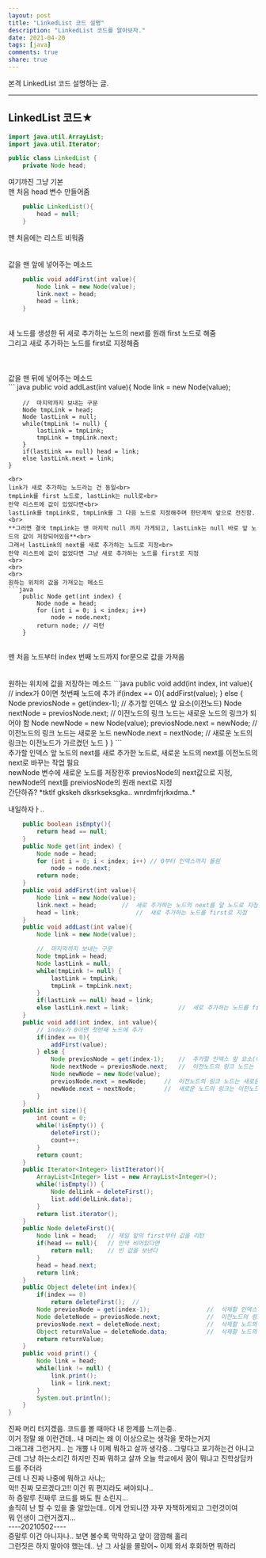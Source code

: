 ```yaml
---
layout: post
title: "LinkedList 코드 설명"
description: "LinkedList 코드를 알아보자."
date: 2021-04-20
tags: [java]
comments: true
share: true
---
```


본격 LinkedList 코드 설명하는 글.

---


## LinkedList 코드★

```java
import java.util.ArrayList;
import java.util.Iterator;

public class LinkedList {
	private Node head;

```
여기까진 그냥 기본<br>
맨 처음 head 변수 만들어줌 <br>

``` java
	public LinkedList(){
		head = null;
	}
``` 
맨 처음에는 리스트 비워줌
<br>
<br>
<br>
값을 맨 앞에 넣어주는 메소드
``` java
	public void addFirst(int value){
		Node link = new Node(value);
		link.next = head;
		head = link;
	}
```
<br>
새 노드를 생성한 뒤 새로 추가하는 노드의 next를 원래 first 노드로 해줌 <br>
그리고 새로 추가하는 노드를 first로 지정해줌<br>
<br>
<br>
<br>
값을 맨 뒤에 넣어주는 메소드
<br>
``` java
	public void addLast(int value){
		Node link = new Node(value);

		//	마지막까지 보내는 구문
		Node tmpLink = head;
		Node lastLink = null;
		while(tmpLink != null) {
			lastLink = tmpLink;
			tmpLink = tmpLink.next;
		}
		if(lastLink == null) head = link;
		else lastLink.next = link;
	}
```
<br>
link가 새로 추가하는 노드라는 건 동일<br>
tmpLink를 first 노드로, lastLink는 null로<br>
만약 리스트에 값이 있었다면<br>
lastLink를 tmpLink로, tmpLink를 그 다음 노드로 지정해주며 한단계씩 앞으로 전진함.<br>
**그러면 결국 tmpLink는 맨 마지막 null 까지 가게되고, lastLink는 null 바로 앞 노드의 값이 저장되어있음**<br>
그래서 lastLink의 next를 새로 추가하는 노드로 지정<br>
만약 리스트에 값이 없었다면 그냥 새로 추가하는 노드를 first로 지정
<br>
<br>
<br>
원하는 위치의 값을 가져오는 메소드
```java
	public Node get(int index) {
	    Node node = head;
	    for (int i = 0; i < index; i++)
	        node = node.next;
	    return node; // 리턴
	}
```
<br>
맨 처음 노드부터 index 번째 노드까지 for문으로 값을 가져옴
<br>
<br>
<br>
원하는 위치에 값을 저장하는 메소드
```java
	public void add(int index, int value){
		// index가 0이면 첫번째 노드에 추가
		if(index == 0){
			addFirst(value);
		} else {
			Node previosNode = get(index-1);	//	추가할 인덱스 앞 요소(이전노드)
			Node nextNode = previosNode.next;	//	이전노드의 링크 노드는 새로운 노드의 링크가 되어야 함
			Node newNode = new Node(value);
			previosNode.next = newNode;		//	이전노드의 링크 노드는 새로운 노드
			newNode.next = nextNode;		//	새로운 노드의 링크는 이전노드가 가르켰던 노드
		}
	}
```
<br>
추가할 인덱스 앞 노드의 next를 새로 추가한 노드로, 새로운 노드의 next를 이전노드의 next로 바꾸는 작업 필요<br>
newNode 변수에 새로운 노드를 저장한후 previosNode의 next값으로 지정, newNode의 next를 preiviosNode의 원래 next로 지정<br>
간단하쥬? *tktlf gkskeh dksrkseksgka.. wnrdmfrjrkxdma..*

내일하자ㅏ..
```java
	public boolean isEmpty(){
		return head == null;
	}
	public Node get(int index) {
	    Node node = head;
	    for (int i = 0; i < index; i++) // 0부터 인덱스까지 돌림
	        node = node.next; 
	    return node;
	}
	public void addFirst(int value){
		Node link = new Node(value);
		link.next = head;		//	새로 추가하는 노드의 next를 앞 노드로 지정
		head = link;				//	새로 추가하는 노드를 first로 지정
	}
	public void addLast(int value){
		Node link = new Node(value); 

		//	마지막까지 보내는 구문
		Node tmpLink = head;
		Node lastLink = null;
		while(tmpLink != null) {
			lastLink = tmpLink;
			tmpLink = tmpLink.next;
		}
		if(lastLink == null) head = link;
		else lastLink.next = link;				//	새로 추가하는 노드를 first로 지정
	}
	public void add(int index, int value){
		// index가 0이면 첫번째 노드에 추가
		if(index == 0){
			addFirst(value);
		} else {
			Node previosNode = get(index-1);	//	추가할 인덱스 앞 요소(이전노드)
			Node nextNode = previosNode.next;	//	이전노드의 링크 노드는 새로운 노드의 링크가 되어야 함
			Node newNode = new Node(value);
			previosNode.next = newNode;		//	이전노드의 링크 노드는 새로운 노드
			newNode.next = nextNode;		//	새로운 노드의 링크는 이전노드가 가르켰던 노드
		}
	}
	public int size(){
		int count = 0;
		while(!isEmpty()) {
			deleteFirst();
			count++;
		}
		return count;
	}
	public Iterator<Integer> listIterator(){
		ArrayList<Integer> list = new ArrayList<Integer>();
		while(!isEmpty()) {
			Node delLink = deleteFirst();
			list.add(delLink.data);
		}
		return list.iterator();
	}
	public Node deleteFirst(){
		Node link = head;	// 제일 앞의 first부터 값을 리턴
		if(head == null){	// 만약 비어있다면
			return null;	// 빈 값을 보낸다
		}
		head = head.next;
		return link;
	}
	public Object delete(int index){
	    if(index == 0)
	        return deleteFirst();  // 
	    Node previosNode = get(index-1);				//	삭제할 인덱스 앞 요소(이전노드)
	    Node deleteNode = previosNode.next;				//	이전노드의 링크 노드는 삭제할 노드, 지금 삭제하면 노드를 연결할 수 없다. 
	    previosNode.next = deleteNode.next;				//	삭제할 노드의 링크노드가 이전노드의 링크노드가 되어야 삭제할 노드와의 연결이 끊어진다.
	    Object returnValue = deleteNode.data; 			//	삭제할 노드의 값을 리턴하기 위해 저장
	    return returnValue;
	}
	public void print() {
		Node link = head;
		while(link != null) {
			link.print();
			link = link.next;
		}
		System.out.println();
	}
}

```

진짜 머리 터지겠음. 코드를 볼 때마다 내 한계를 느끼는중..<br>
이거 정말 왜 이런건데.. 내 머리는 왜 이 이상으로는 생각을 못하는거지 <br>
그래그래 그런거지.. 는 개뿔 나 이제 뭐하고 살까 생각중.. 그렇다고 포기하는건 아니고<br>
근데 그냥 하는소리긴 하지만 진짜 뭐하고 살까 오늘 학교에서 꿈이 뭐냐고 진학상담카드를 주더라<br>
근데 나 진짜 나중에 뭐하고 사냐;;<br>
악!! 진짜 모르겠다고!! 이건 뭐 편지라도 써야되나..<br>
하 증말루 진짜루 코드를 봐도 뭔 소린지...<br>
솔직히 난 할 수 있을 줄 알았는데.. 이게 안되니깐 자꾸 자책하게되고 그런것이여<br>
뭐 인생이 그런거겠지...<br>
----20210502----<br>
증말루 이건 아니자나.. 보면 볼수록 막막하고 앞이 깜깜해 홀리<br>
그런짓은 하지 말아야 했는데.. 난 그 사실을 몰랐어~ 이제 와서 후회하면 뭐하리
